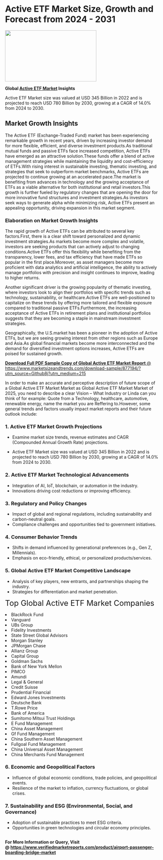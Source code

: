 <H1>Active ETF Market Size, Growth and Forecast from 2024 - 2031</H1><img class="aligncenter size-medium wp-image-584254" src="https://thirdeyenews.in/wp-content/uploads/2024/09/Global-Market-Research-300x168.jpeg" alt="" width="300" height="168" /><p><strong>Global&nbsp;<a href="https://www.marketsizeandtrends.com/download-sample/877194/?utm_source=Github8j?utm_medium=215">Active ETF Market</a> Insights</strong></p><p>Active ETF Market size was valued at USD 345 Billion in 2022 and is projected to reach USD 780 Billion by 2030, growing at a CAGR of 14.0% from 2024 to 2030.</p><p><h2>Market Growth Insights</h2> <p>The Active ETF (Exchange-Traded Fund) market has been experiencing remarkable growth in recent years, driven by increasing investor demand for more flexible, efficient, and diverse investment products.As traditional mutual funds and passive ETFs face increased competition, Active ETFs have emerged as an attractive solution.These funds offer a blend of active management strategies while maintaining the liquidity and cost-efficiency of ETFs.With rising interest in sustainable investing, thematic investing, and strategies that seek to outperform market benchmarks, Active ETFs are projected to continue growing at an accelerated pace.The market is benefiting from advances in technology and the growing acceptance of ETFs as a viable alternative for both institutional and retail investors.This growth is further fueled by regulatory changes that are opening the door for more innovative fund structures and investment strategies.As investors seek ways to generate alpha while minimizing risk, Active ETFs present an appealing opportunity, driving expansion in this market segment.</p> <p><a href="download_link"></a></p> <h3>Elaboration on Market Growth Insights</h3> <p>The rapid growth of Active ETFs can be attributed to several key factors.First, there is a clear shift toward personalized and dynamic investment strategies.As markets become more complex and volatile, investors are seeking products that can actively adjust to changing conditions.Active ETFs offer this flexibility while benefiting from the transparency, lower fees, and tax efficiency that have made ETFs so popular in the first place.Moreover, as asset managers become more proficient with data analytics and artificial intelligence, the ability to actively manage portfolios with precision and insight continues to improve, leading to higher returns.</p> <p>Another significant driver is the growing popularity of thematic investing, where investors look to align their portfolios with specific trends such as technology, sustainability, or healthcare.Active ETFs are well-positioned to capitalize on these trends by offering more tailored and flexible exposure compared to traditional passive ETFs.Furthermore, the increasing acceptance of Active ETFs in retirement plans and institutional portfolios suggests that they are becoming a staple in mainstream investment strategies.</p> <p>Geographically, the U.S.market has been a pioneer in the adoption of Active ETFs, but we are seeing growing interest from other regions such as Europe and Asia.As global financial markets become more interconnected and the demand for diversified investment options increases, Active ETFs are poised for sustained growth.</p> <p><a href="get_more_link"></p><p><span class=""><strong>Download Full PDF Sample Copy of Global Active ETF Market Report</strong> @ <a href="https://www.marketsizeandtrends.com/download-sample/877194/?utm_source=Github8j?utm_medium=215" target="_blank">https://www.marketsizeandtrends.com/download-sample/877194/?utm_source=Github8j?utm_medium=215</a></span></p><p>In order to make an accurate and perceptive description of future scope of a Global&nbsp;Active ETF Market Market as Global&nbsp;Active ETF Market Market of 2025, you need to describe a clear Vision &ndash; What Industry or Linda can you think of for example: Quote from a Technology, healthcare, automotive, renewable energy, name the market you are Reffering to.However, some general trends and factors usually impact market reports and their future outlook include:</p><h3>1.&nbsp;<strong>Active ETF Market Growth Projections</strong></h3><ul><li>Examine market size trends, revenue estimates and CAGR (Compounded Annual Growth Rate) projections.</li><li><p>Active ETF Market size was valued at USD 345 Billion in 2022 and is projected to reach USD 780 Billion by 2030, growing at a CAGR of 14.0% from 2024 to 2030.</p></li></ul><h3>2.&nbsp;<strong>Active ETF Market Technological Advancements</strong></h3><ul><li>Integration of AI, IoT, blockchain, or automation in the industry.</li><li>Innovations driving cost reductions or improving efficiency.</li></ul><h3>3.&nbsp;<strong>Regulatory and Policy Changes</strong></h3><ul><li>Impact of global and regional regulations, including sustainability and carbon-neutral goals.</li><li>Compliance challenges and opportunities tied to government initiatives.</li></ul><h3>4.&nbsp;<strong>Consumer Behavior Trends</strong></h3><ul><li>Shifts in demand influenced by generational preferences (e.g., Gen Z, Millennials).</li><li>Emphasis on eco-friendly, ethical, or personalized products/services.</li></ul><h3>5.&nbsp;<strong>Global Active ETF Market Competitive Landscape</strong></h3><ul><li>Analysis of key players, new entrants, and partnerships shaping the industry.</li><li>Strategies for differentiation and market penetration.</li></ul><p data-pm-slice="1 1 []"><span style="color: inherit; font-family: inherit; font-size: 25px;">Top Global Active ETF Market Companies</span></p><div class="" data-test-id=""><p><li>BlackRock Fund</li><li> Vanguard</li><li> UBs Group</li><li> Fidelity Investments</li><li> State Street Global Advisors</li><li> Morgan Stanley</li><li> JPMorgan Chase</li><li> Allianz Group</li><li> Capital Group</li><li> Goldman Sachs</li><li> Bank of New York Mellon</li><li> PIMCO</li><li> Amundi</li><li> Legal & General</li><li> Credit Suisse</li><li> Prudential Financial</li><li> Edward Jones Investments</li><li> Deutsche Bank</li><li> T.Rowe Price</li><li> Bank of America</li><li> Sumitomo Mitsui Trust Holdings</li><li> E Fund Management</li><li> China Asset Management</li><li> Gf Fund Management</li><li> China Southern Asset Management</li><li> Fullgoal Fund Management</li><li> China Universal Asset Management</li><li> China Merchants Fund Management</li></p></div><h3>6.&nbsp;<strong>Economic and Geopolitical Factors</strong></h3><ul><li>Influence of global economic conditions, trade policies, and geopolitical events.</li><li>Resilience of the market to inflation, currency fluctuations, or global crises.</li></ul><h3>7.&nbsp;<strong>Sustainability and ESG (Environmental, Social, and Governance)</strong></h3><ul><li>Adoption of sustainable practices to meet ESG criteria.</li><li>Opportunities in green technologies and circular economy principles.</li></ul><h2><strong style="font-size: 14px;">For More Information or Query, Visit @&nbsp;</strong><a style="background-color: #ffffff; font-size: 14px;" href="https://www.marketsizeandtrends.com/report/active-etf-market/" target="_blank">https://www.verifiedmarketreports.com/product/airport-passenger-boarding-bridge-market</a></h2>